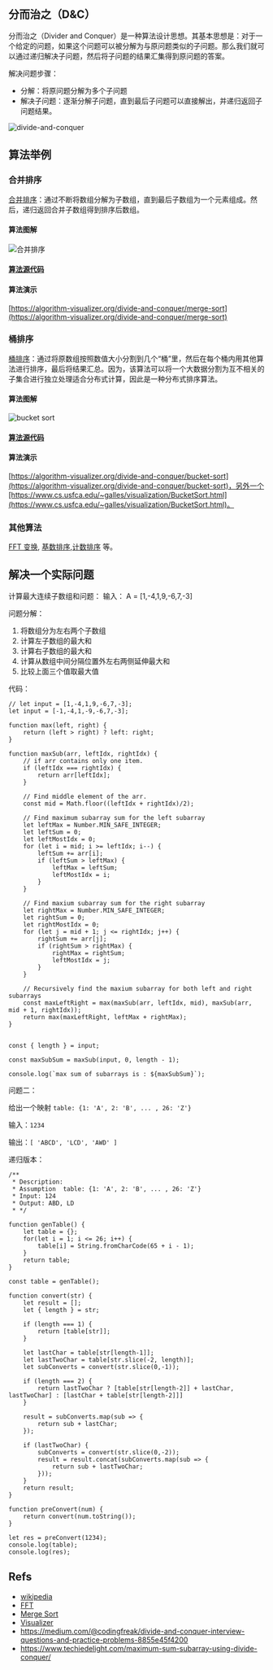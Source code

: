 ## 分而治之（D&C）

分而治之（Divider and Conquer）是一种算法设计思想。其基本思想是：对于一个给定的问题，如果这个问题可以被分解为与原问题类似的子问题。那么我们就可以通过递归解决子问题，然后将子问题的结果汇集得到原问题的答案。

解决问题步骤：
+ 分解：将原问题分解为多个子问题
+ 解决子问题：逐渐分解子问题，直到最后子问题可以直接解出，并递归返回子问题结果。

![divide-and-conquer](./asserts/kevin-divide-and-conquer.jpg)

## 算法举例

### 合并排序
[合并排序](https://en.wikipedia.org/wiki/Merge_sort)：通过不断将数组分解为子数组，直到最后子数组为一个元素组成。然后，递归返回合并子数组得到排序后数组。

#### 算法图解

![合并排序](./asserts/kevin-merge-sort.jpg)

#### [算法源代码](https://github.com/loiane/javascript-datastructures-algorithms/blob/master/src/js/algorithms/sorting/merge-sort.js)

#### 算法演示

[https://algorithm-visualizer.org/divide-and-conquer/merge-sort](https://algorithm-visualizer.org/divide-and-conquer/merge-sort)


### 桶排序

[桶排序](https://en.wikipedia.org/wiki/Bucket_sort)：通过将原数组按照数值大小分割到几个“桶”里，然后在每个桶内用其他算法进行排序，最后将结果汇总。因为，该算法可以将一个大数据分割为互不相关的子集合进行独立处理适合分布式计算，因此是一种分布式排序算法。


#### 算法图解

![bucket sort](./asserts/kevin-bucket-sort.jpg)

#### [算法源代码](https://github.com/loiane/javascript-datastructures-algorithms/blob/master/src/js/algorithms/sorting/bucket-sort.js)

#### 算法演示
[https://algorithm-visualizer.org/divide-and-conquer/bucket-sort](https://algorithm-visualizer.org/divide-and-conquer/bucket-sort)，另外一个[https://www.cs.usfca.edu/~galles/visualization/BucketSort.html](https://www.cs.usfca.edu/~galles/visualization/BucketSort.html)。

### 其他算法
[FFT 变换](https://en.wikipedia.org/wiki/Cooley%E2%80%93Tukey_FFT_algorithm), [基数排序](https://en.wikipedia.org/wiki/Radix_sort),[计数排序](https://en.wikipedia.org/wiki/Counting_sort) 等。


## 解决一个实际问题

计算最大连续子数组和问题：
输入： A = [1,-4,1,9,-6,7,-3]

问题分解：
1. 将数组分为左右两个子数组
2. 计算左子数组的最大和
3. 计算右子数组的最大和
4. 计算从数组中间分隔位置外左右两侧延伸最大和
5. 比较上面三个值取最大值

代码：

```
// let input = [1,-4,1,9,-6,7,-3];
let input = [-1,-4,1,-9,-6,7,-3];

function max(left, right) {
    return (left > right) ? left: right;
}

function maxSub(arr, leftIdx, rightIdx) {
    // if arr contains only one item.
    if (leftIdx === rightIdx) {
        return arr[leftIdx];
    }

    // Find middle element of the arr.
    const mid = Math.floor((leftIdx + rightIdx)/2);

    // Find maximum subarray sum for the left subarray
    let leftMax = Number.MIN_SAFE_INTEGER;
    let leftSum = 0;
    let leftMostIdx = 0;
    for (let i = mid; i >= leftIdx; i--) {
        leftSum += arr[i];
        if (leftSum > leftMax) {
            leftMax = leftSum;
            leftMostIdx = i;
        }
    }

    // Find maxium subarray sum for the right subarray
    let rightMax = Number.MIN_SAFE_INTEGER;
    let rightSum = 0;
    let rightMostIdx = 0;
    for (let j = mid + 1; j <= rightIdx; j++) {
        rightSum += arr[j];
        if (rightSum > rightMax) {
            rightMax = rightSum;
            leftMostIdx = j;
        }
    }

    // Recursively find the maxium subarray for both left and right subarrays
    const maxLeftRight = max(maxSub(arr, leftIdx, mid), maxSub(arr, mid + 1, rightIdx));
    return max(maxLeftRight, leftMax + rightMax);
}


const { length } = input;

const maxSubSum = maxSub(input, 0, length - 1);

console.log(`max sum of subarrays is : ${maxSubSum}`);
```

问题二：

给出一个映射 `table: {1: 'A', 2: 'B', ... , 26: 'Z'}` 

输入：`1234`

输出：`[ 'ABCD', 'LCD', 'AWD' ]`

递归版本：

```
/**
 * Description:
 * Assumption  table: {1: 'A', 2: 'B', ... , 26: 'Z'}
 * Input: 124
 * Output: ABD, LD
 * */

function genTable() {
    let table = {};
    for(let i = 1; i <= 26; i++) {
        table[i] = String.fromCharCode(65 + i - 1);
    }
    return table;
}

const table = genTable();

function convert(str) {
    let result = [];
    let { length } = str;

    if (length === 1) {
        return [table[str]];
    }

    let lastChar = table[str[length-1]];
    let lastTwoChar = table[str.slice(-2, length)];
    let subConverts = convert(str.slice(0,-1));

    if (length === 2) {
        return lastTwoChar ? [table[str[length-2]] + lastChar, lastTwoChar] : [lastChar + table[str[length-2]]]
    }

    result = subConverts.map(sub => {
        return sub + lastChar;
    });

    if (lastTwoChar) {
        subConverts = convert(str.slice(0,-2));
        result = result.concat(subConverts.map(sub => {
            return sub + lastTwoChar;
        }));
    }
    return result;
}

function preConvert(num) {
    return convert(num.toString());
}

let res = preConvert(1234);
console.log(table);
console.log(res);
```


## Refs
+ [wikipedia](https://en.wikipedia.org/wiki/Divide-and-conquer_algorithm)
+ [FFT](https://en.wikipedia.org/wiki/Cooley%E2%80%93Tukey_FFT_algorithm)
+ [Merge Sort](https://en.wikipedia.org/wiki/Merge_sort)
+ [Visualizer](https://algorithm-visualizer.org/dynamic-programming/catalan-number)
+ https://medium.com/@codingfreak/divide-and-conquer-interview-questions-and-practice-problems-8855e45f4200
+ https://www.techiedelight.com/maximum-sum-subarray-using-divide-conquer/